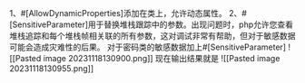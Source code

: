 1、#[AllowDynamicProperties]添加在类上，允许动态属性。
2、#[SensitiveParameter]用于替换堆栈跟踪中的参数。出现问题时，php允许您查看堆栈追踪和每个堆栈帧相关联的所有参数，这对调试非常有帮助，但对于敏感数据可能会造成灾难性的后果。
对于密码类的敏感数据加上#[SensitiveParameter]
![[Pasted image 20231118130900.png]]
现在输出结果就是
![[Pasted image 20231118130955.png]]

